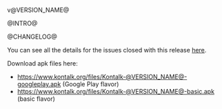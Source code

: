 v@VERSION_NAME@

@INTRO@

@CHANGELOG@

You can see all the details for the issues closed with this release [here](https://github.com/kontalk/androidclient/issues?utf8=%E2%9C%93&q=milestone%3A@VERSION_NAME@%20is%3Aclosed).

Download apk files here:
- https://www.kontalk.org/files/Kontalk-@VERSION_NAME@-googleplay.apk (Google Play flavor)
- https://www.kontalk.org/files/Kontalk-@VERSION_NAME@-basic.apk (basic flavor)
